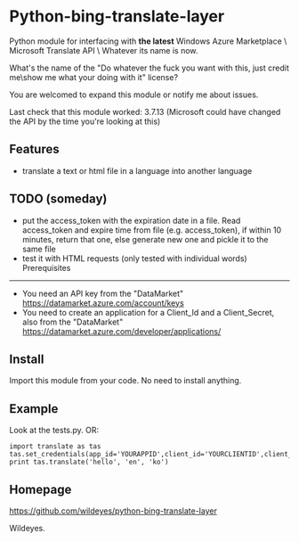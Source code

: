 Python-bing-translate-layer
=========

Python module for interfacing with **the latest** Windows Azure Marketplace \ Microsoft Translate API \ Whatever its name is now.

What's the name of the "Do whatever the fuck you want with this, just credit me\show me what your doing with it" license?

You are welcomed to expand this module or notify me about issues.

Last check that this module worked: 3.7.13 (Microsoft could have changed the API by the time you're looking at this)

Features
--------

- translate a text or html file in a language into another language

TODO (someday)
----
- put the access_token with the expiration date in a file. Read access_token and expire time from file (e.g. access_token), if within 10 minutes, return that one, else generate new one and pickle it to the same file
- test it with HTML requests (only tested with individual words)
Prerequisites
-------------

 - You need an API key from the "DataMarket" https://datamarket.azure.com/account/keys
 - You need to create an application for a Client_Id and a Client_Secret, also from the "DataMarket" https://datamarket.azure.com/developer/applications/

Install
-------

Import this module from your code. No need to install anything.

Example
-------

Look at the tests.py. OR:

~~~~.python
import translate as tas
tas.set_credentials(app_id='YOURAPPID',client_id='YOURCLIENTID',client_secret='YOURCLIENTSECRET')
print tas.translate('hello', 'en', 'ko')
~~~~

Homepage
--------

https://github.com/wildeyes/python-bing-translate-layer

Wildeyes.